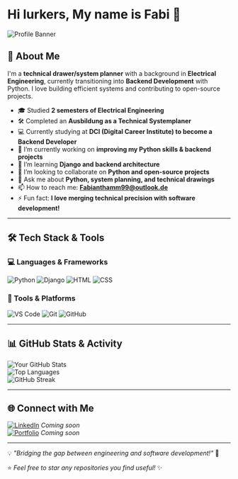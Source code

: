 # Hi lurkers, My name is Fabi 👋

![Profile Banner](https://i.ibb.co/7xCbHF9f/github-header-image.png)  

## 🚀 About Me
I'm a **technical drawer/system planner** with a background in **Electrical Engineering**, currently transitioning into **Backend Development** with Python. I love building efficient systems and contributing to open-source projects.  

- 🎓 Studied **2 semesters of Electrical Engineering**
- 🛠️ Completed an **Ausbildung as a Technical Systemplaner**
- 💻 Currently studying at **DCI (Digital Career Institute) to become a Backend Developer**
- 🔭 I’m currently working on **improving my Python skills & backend projects**
- 🌱 I’m learning **Django and backend architecture**
- 👯 I’m looking to collaborate on **Python and open-source projects**
- 💬 Ask me about **Python, system planning, and technical drawings**
- 📫 How to reach me: **Fabianthamm99@outlook.de**
- ⚡ Fun fact: **I love merging technical precision with software development!**

---

## 🛠️ Tech Stack & Tools

### 💻 Languages & Frameworks
![Python](https://img.shields.io/badge/-Python-3776AB?style=flat&logo=python&logoColor=white) 
![Django](https://img.shields.io/badge/-Django-092E20?style=flat&logo=django&logoColor=white)
![HTML](https://img.shields.io/badge/-HTML5-E34F26?style=flat&logo=html5&logoColor=white)
![CSS](https://img.shields.io/badge/-CSS3-1572B6?style=flat&logo=css3&logoColor=white)

### 🔧 Tools & Platforms
![VS Code](https://img.shields.io/badge/-VSCode-007ACC?style=flat&logo=visual-studio-code&logoColor=white)
![Git](https://img.shields.io/badge/-Git-F05032?style=flat&logo=git&logoColor=white)
![GitHub](https://img.shields.io/badge/-GitHub-181717?style=flat&logo=github&logoColor=white)

---

## 📊 GitHub Stats & Activity
![Your GitHub Stats](https://github-readme-stats.vercel.app/api?username=Fabi-DCI&show_icons=true&theme=radical)  
![Top Languages](https://github-readme-stats.vercel.app/api/top-langs/?username=Fabi-DCI&layout=compact&theme=radical)  
![GitHub Streak](https://github-readme-streak-stats.herokuapp.com/?user=Fabi-DCI&theme=radical)  

---

## 🌐 Connect with Me
[![LinkedIn](https://img.shields.io/badge/LinkedIn-0077B5?style=flat&logo=linkedin&logoColor=white)](#) *Coming soon*  
[![Portfolio](https://img.shields.io/badge/Portfolio-000?style=flat&logo=vercel&logoColor=white)](#) *Coming soon*  

---

💡 *"Bridging the gap between engineering and software development!"* 🚀

⭐️ *Feel free to star any repositories you find useful!* ✨
